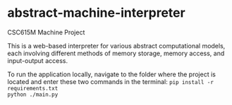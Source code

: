 # abstract-machine-interpreter
CSC615M Machine Project

This is a web-based interpreter for various abstract computational models, each involving different methods of memory storage, memory access, and input-output access.

To run the application locally, navigate to the folder where the project is located and enter these two commands in the terminal: <be>
```pip install -r requirements.txt``` <br>
```python ./main.py```

